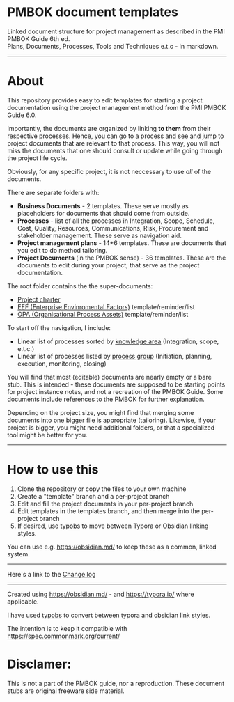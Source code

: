 # PMBOK document templates
Linked document structure for project management as described in the PMI PMBOK Guide 6th ed.  
Plans, Documents, Processes, Tools and Techniques e.t.c - in markdown.

---

# About

This repository provides easy to edit templates for starting a project documentation using the project management method from the PMI PMBOK Guide 6.0. 

Importantly, the documents are organized by linking **to them** from their respective processes. Hence, you can go to a process and see and jump to project documents that are relevant to that process. This way, you will not miss the documents that one should consult or update while going through the project life cycle.

Obviously, for any specific project, it is not neccessary to use *all* of the documents.

There are separate folders with:
- **Business Documents** - 2 templates. These serve mostly as placeholders for documents that should come from outside.
- **Processes** - list of all the processes in Integration, Scope, Schedule, Cost, Quality, Resources, Communications, Risk, Procurement and stakeholder management. These serve as navigation aid.
- **Project management plans** - 14+6 templates. These are documents that you edit to do method tailoring.
- **Project Documents** (in the PMBOK sense) - 36 templates. These are the documents to edit during your project, that serve as the project documentation. 



The root folder contains the the super-documents:
- [Project charter](PMBOK%20templates/Project%20charter.md)
- [EEF (Enterprise Envinromental Factors)](PMBOK%20templates/EEF%20Enterprise%20Environmental%20Factors.md) template/reminder/list
- [OPA (Organisational Process Assets)](PMBOK%20templates/OPA%20Organizational%20process%20assets.md) template/reminder/list



To start off the navigation, I include:

- Linear list of processes sorted by [knowledge area](PMBOK%20templates/=Knowledge%20areas.md) (Integration, scope, e.t.c.)
- Linear list of processes listed by [process group](PMBOK%20templates/=Process%20groups.md) (Initiation, planning, execution, monitoring, closing)



You will find that most (editable) documents are nearly empty or a bare stub. This is intended - these documents are supposed to be starting points for project instance notes, and not a recreation of the PMBOK Guide.  Some documents include references to the PMBOK for further explanation. 

Depending on the project size, you might find that merging some documents into one bigger file is appropriate (tailoring). Likewise, if your project is bigger, you might need additional folders, or that a specialized tool might be better for you.

------


# How to use this

1. Clone the repository or copy the files to your own machine
2. Create a "template" branch and a per-project branch
3. Edit and fill the project documents in your per-project branch
4. Edit templates in the templates branch, and then merge into the per-project branch
5. If desired, use [typobs](https://github.com/jerzydziewierz/typobs) to move between Typora or Obsidian linking styles.

You can use e.g. https://obsidian.md/ to keep these as a common, linked system. 

---

Here's a link to the [Change log](changelog.md) 

---

Created using https://obsidian.md/ - and https://typora.io/ where applicable. 

I have used [typobs](https://github.com/jerzydziewierz/typobs) to convert between typora and obsidian link styles.

The intention is to keep it compatible with https://spec.commonmark.org/current/




# Disclamer:

This is not a part of the  PMBOK guide, nor a reproduction. These document stubs are original freeware side material.

